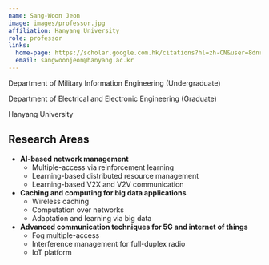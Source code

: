 ```yaml
---
name: Sang-Woon Jeon
image: images/professor.jpg
affiliation: Hanyang University
role: professor
links:
  home-page: https://scholar.google.com.hk/citations?hl=zh-CN&user=8dnrnzsAAAAJ
  email: sangwoonjeon@hanyang.ac.kr
---
```


Department of Military Information Engineering (Undergraduate)

Department of Electrical and Electronic Engineering (Graduate)

Hanyang University

## Research Areas

- **AI-based network management**
  - Multiple-access via reinforcement learning
  - Learning-based distributed resource management
  - Learning-based V2X and V2V communication
- **Caching and computing for big data applications**
  - Wireless caching
  - Computation over networks
  - Adaptation and learning via big data
- **Advanced communication techniques for 5G and internet of things**
  - Fog multiple-access
  - Interference management for full-duplex radio
  - IoT platform


